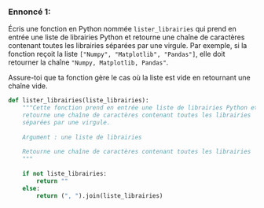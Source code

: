 ### Ennoncé 1:
Écris une fonction en Python nommée ```lister_librairies``` qui prend en entrée une liste de librairies Python et retourne une chaîne de caractères contenant toutes les librairies séparées par une virgule. Par exemple, si la fonction reçoit la liste ```["Numpy", "Matplotlib", "Pandas"]```, elle doit retourner la chaîne ```"Numpy, Matplotlib, Pandas"```.

Assure-toi que ta fonction gère le cas où la liste est vide en retournant une chaîne vide.

```python
def lister_librairies(liste_librairies):
    """Cette fonction prend en entrée une liste de librairies Python et 
    retourne une chaîne de caractères contenant toutes les librairies 
    séparées par une virgule.
    
    Argument : une liste de librairies
    
    Retourne une chaîne de caractères contenant toutes les librairies
    """
    
    if not liste_librairies:
        return ""
    else:
        return (", ").join(liste_librairies)
```
